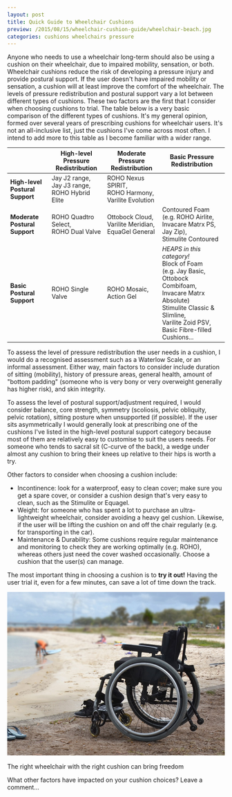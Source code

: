 ```yaml
---
layout: post
title: Quick Guide to Wheelchair Cushions
preview: /2015/08/15/wheelchair-cushion-guide/wheelchair-beach.jpg
categories: cushions wheelchairs pressure
---
```



Anyone who needs to use a wheelchair long-term should also be using a cushion on their
wheelchair, due to impaired mobility, sensation, or both. Wheelchair cushions reduce 
the risk of developing a pressure injury and provide postural support.
If the user doesn't have impaired mobility or sensation, a cushion will 
at least improve the comfort of the wheelchair. The levels of pressure 
redistribution and postural support vary a lot between different types of
cushions. These two factors are the first that I consider when choosing cushions
to trial. The table below is a very basic comparison of the different types of 
cushions. It's my general opinion, formed over several years of prescribing
cushions for wheelchair users. It's not an all-inclusive list, just the cushions
I've come across most often. I intend to add more to this table as I become
familiar with a wider range.

|                             | High-level Pressure Redistribution          | Moderate Pressure Redistribution                                 | Basic Pressure Redistribution                                                                                                                                                                 |
|:-----------------------------|---------------------------------------------|------------------------------------------------------------------|-----------------------------------------------------------------------------------------------------------------------------------------------------------------------------------------------|
| **High-level Postural Support** | Jay J2 range, <br />Jay J3 range, <br />ROHO Hybrid Elite | ROHO Nexus SPIRIT, <br />ROHO Harmony, <br />Varilite Evolution              |                                                                                                                                                                                               |
| **Moderate Postural Support**   | ROHO Quadtro Select, <br />ROHO Dual Valve  | Ottobock Cloud, <br />Varilite Meridian, <br />EquaGel General  | Contoured Foam (e.g. ROHO Airlite, Invacare Matrx PS, Jay Zip), <br />Stimulite Contoured                                                                                                           |
| **Basic Postural Support**      | ROHO Single Valve                           | ROHO Mosaic, <br />Action Gel                         | *HEAPS in this category!* <br />Block of Foam  <br />(e.g. Jay Basic, Ottobock Combifoam, Invacare Matrx Absolute) <br />Stimulite Classic & Slimline, <br />Varilite Zoid PSV, <br />Basic Fibre-filled Cushions... |

To assess the level of pressure redistribution the user needs in a cushion, I
would do a recognised assessment such as a Waterlow Scale, or an informal 
assessment. Either way, main factors to consider include duration of sitting (mobility),
history of pressure areas, general health, amount of "bottom padding" (someone who
is very bony or very overweight generally has higher risk), and skin integrity.

To assess the level of postural support/adjustment required, I would consider
balance, core strength, symmetry (scoliosis, pelvic obliquity, pelvic rotation), 
sitting posture when unsupported (if possible). If the user sits asymmetrically
I would generally look at prescribing one of the cushions I've listed in the
high-level postural support category because most of them are relatively easy to
customise to suit the users needs. For someone who tends to sacral sit (C-curve of
the back), a wedge under almost any cushion to bring their knees up relative to
their hips is worth a try.

Other factors to consider when choosing a cushion include:

* Incontinence: look for a waterproof, easy to clean cover; make sure you get a
spare cover, or consider a cushion design that's very easy to clean, such as the
Stimulite or Equagel.
* Weight: for someone who has spent a lot to purchase an ultra-lightweight wheelchair,
consider avoiding a heavy gel cushion. Likewise, if the user will be lifting
the cushion on and off the chair regularly (e.g. for transporting in the car).
* Maintenance & Durability: Some cushions require regular maintenance and monitoring to check
they are working optimally (e.g. ROHO), whereas others just need the cover washed
occasionally. Choose a cushion that the user(s) can manage.

The most important thing in choosing a cushion is to **try it out!** Having the user
trial it, even for a few minutes, can save a lot of time down the track.

![Wheelchair with cushion](2015/08/15/wheelchair-cushion-guide/wheelchair-beach.jpg)
<p class="caption">The right wheelchair with the right cushion can bring freedom</p>

What other factors have impacted on your cushion choices? Leave a comment...

<br>